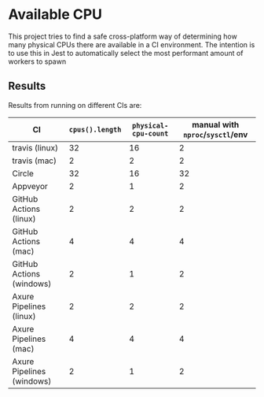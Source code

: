 # Available CPU

This project tries to find a safe cross-platform way of determining how many physical CPUs there are available in a CI environment. The intention is to use this in Jest to automatically select the most performant amount of workers to spawn

## Results

Results from running on different CIs are:

| CI                        | `cpus().length` | `physical-cpu-count` | manual with `nproc`/`sysctl`/env |
| ------------------------- | --------------- | -------------------- | -------------------------------- |
| travis (linux)            | 32              | 16                   | 2                                |
| travis (mac)              | 2               | 2                    | 2                                |
| Circle                    | 32              | 16                   | 32                               |
| Appveyor                  | 2               | 1                    | 2                                |
| GitHub Actions (linux)    | 2               | 2                    | 2                                |
| GitHub Actions (mac)      | 4               | 4                    | 4                                |
| GitHub Actions (windows)  | 2               | 1                    | 2                                |
| Axure Pipelines (linux)   | 2               | 2                    | 2                                |
| Axure Pipelines (mac)     | 4               | 4                    | 4                                |
| Axure Pipelines (windows) | 2               | 1                    | 2                                |
